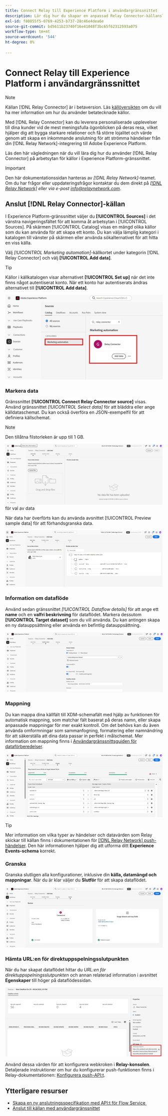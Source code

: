 ```yaml
---
title: Connect Relay till Experience Platform i användargränssnittet
description: Lär dig hur du skapar en anpassad Relay Connector-källanslutning med Adobe Experience Platform-gränssnittet.
exl-id: f80855f5-0769-4253-b737-28c46e4dea6e
source-git-commit: bd5611b23740f16e41048f3bc65f62312593a075
workflow-type: tm+mt
source-wordcount: '544'
ht-degree: 0%

---
```


# Connect Relay till Experience Platform i användargränssnittet

>[!NOTE]
>
>Källan [!DNL Relay Connector] är i betaversion. Läs [källöversikten](../../../../home.md#terms-and-conditions) om du vill ha mer information om hur du använder betatecknade källor.

Med [!DNL Relay Connector] kan du leverera personaliserade upplevelser till dina kunder vid de mest meningsfulla ögonblicken på deras resa, vilket hjälper dig att bygga starkare relationer och få större lojalitet och värde genom att skapa en inkommande anslutning för att strömma händelser från din [!DNL Relay Network]-integrering till Adobe Experience Platform.

Läs den här vägledningen när du vill lära dig hur du använder [!DNL Relay Connector] på arbetsytan för källor i Experience Platform-gränssnittet.

>[!IMPORTANT]
>
>Den här dokumentationssidan hanteras av *[!DNL Relay Network]*-teamet. Om du har frågor eller uppdateringsfrågor kontaktar du dem direkt på *[[!DNL Relay Network]](https://www.relaynetwork.com/) eller via e-post [info@relaynetwork.com](mailto:info@relaynetwork.com)*.

## Anslut [!DNL Relay Connector]-källan

I Experience Platform-gränssnittet väljer du **[!UICONTROL Sources]** i det vänstra navigeringsfältet för att komma åt arbetsytan i [!UICONTROL Sources]. På skärmen [!UICONTROL Catalog] visas en mängd olika källor som du kan använda för att skapa ett konto. Du kan välja lämplig kategori i katalogen till vänster på skärmen eller använda sökalternativet för att hitta en viss källa.

Välj *[!UICONTROL Marketing automation]*-källkortet under kategorin [!DNL Relay Connector] och välj **[!UICONTROL Add data]**.

>[!TIP]
>
>Källor i källkatalogen visar alternativet **[!UICONTROL Set up]** när det inte finns något autentiserat konto. När ett konto har autentiserats ändras alternativet till **[!UICONTROL Add data]**.

![Katalogsidan för källarbetsytan.](../../../../images/tutorials/create/relay-connector/relay-source.jpg)

### Markera data

Gränssnittet **[!UICONTROL Connect Relay Connector source]** visas. Använd gränssnittet *[!UICONTROL Select data]* för att bläddra eller ange källdataschemat. Du kan också överföra en JSON-exempelfil för att definiera källschemat.

>[!NOTE]
>
>Den tillåtna filstorleken är upp till 1 GB.

![Gränssnittet &#x200B;](../../../../images/tutorials/create/relay-connector/upload-data.jpg) för val av data

När data har överförts kan du använda avsnittet [!UICONTROL Preview sample data] för att förhandsgranska data.

![Överförda data.](../../../../images/tutorials/create/relay-connector/uploaded-data.jpg)

### Information om dataflöde

Använd sedan gränssnittet *[!UICONTROL Dataflow details]* för att ange ett **name** och en **valfri beskrivning** för dataflödet. Markera dessutom **[!UICONTROL Target dataset]** som du vill använda. Du kan antingen skapa en ny datauppsättning eller använda en befintlig datauppsättning.

![Gränssnittet för dataflödesinformation. &#x200B;](../../../../images/tutorials/create/relay-connector/dataflow.jpg)

### Mappning

Du kan mappa dina källfält till XDM-schemafält med hjälp av funktionen för automatisk mappning, som matchar fält baserat på deras namn, eller skapa anpassade mappningar för mer exakt kontroll. Om det behövs kan du även använda omformningar som sammanfogning, formatering eller namnändring för att säkerställa att dina data passar in perfekt i målschemat. Mer information om mappning finns i [Användargränssnittsguiden för dataförberedelser](../../../../../data-prep/ui/mapping.md).

![Mappningsgränssnittet i källarbetsflödet.](../../../../images/tutorials/create/relay-connector/mapping.jpg)

>[!TIP]
>
>Mer information om vilka typer av händelser och datavärden som Relay skickar till källan finns i dokumentationen för [[!DNL Relay Network] push-händelser](https://docs.relaynetwork.com/docs/push-events). Den här informationen hjälper dig att utforma ditt **Experience Events-schema** korrekt.

### Granska

Granska slutligen alla konfigurationer, inklusive din **källa, datamängd och mappningar**. När du är klar väljer du **Slutför** för att skapa dataflödet.

![Granskningssteget för källarbetsflödet.](../../../../images/tutorials/create/relay-connector/review.jpg)

### Hämta URL:en för direktuppspelningsslutpunkten

När du har skapat dataflödet hittar du *URL:en för direktuppspelningsslutpunkten* och annan relaterad information i avsnittet **Egenskaper** till höger på dataflödessidan.

![Dataflödesegenskaperna](../../../../images/tutorials/create/relay-connector/streaming-endpoint.jpg)

Använd dessa värden för att konfigurera webkroken i **Relay-konsolen**. Detaljerade instruktioner om hur du konfigurerar push-funktionen finns i Relay-dokumentationen: [Konfigurera push-API:t](https://docs.relaynetwork.com/docs/configuring-the-push-api).

## Ytterligare resurser

* [Skapa en ny anslutningsspecifikation med API:t för Flow Service &#x200B;](https://experienceleague.adobe.com/sv/docs/experience-platform/sources/sdk/streaming-sdk/create)
* [Anslut till källan med användargränssnittet](https://experienceleague.adobe.com/sv/docs/experience-platform/sources/sdk/streaming-sdk/submit#test-your-source-using-the-ui)
